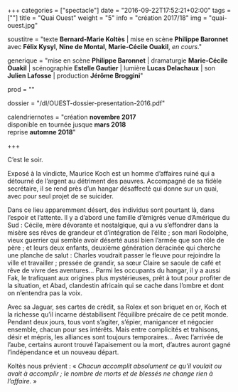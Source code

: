 +++
categories = ["spectacle"]
date = "2016-09-22T17:52:21+02:00"
tags = [""]
title = "Quai Ouest"
weight = "5"
info = "création 2017/18"
img = "quai-ouest.jpg"

soustitre = "texte __Bernard-Marie Koltès__ | mise en scène __Philippe Baronnet__<br>avec __Félix Kysyl__, __Nine de Montal__, __Marie-Cécile Ouakil__, *en cours*."

generique = "mise en scène __Philippe Baronnet__ | dramaturgie __Marie-Cécile Ouakil__ | scénographie __Estelle Gautier__ | lumière __Lucas Delachaux__ | son __Julien Lafosse__ | production __Jérôme Broggini__"

prod = ""

dossier = "/dl/OUEST-dossier-presentation-2016.pdf"

calendriernotes = "création __novembre 2017__<br>disponible en tournée jusque __mars 2018__<br>reprise __automne 2018__"

+++

C’est le soir.

Exposé à la vindicte, Maurice Koch est un homme d’affaires ruiné qui a détourné de l’argent au détriment des pauvres. Accompagné de sa fidèle secrétaire, il se rend près d’un hangar désaffecté qui donne sur un quai, avec pour seul projet de se suicider.

Dans ce lieu apparemment désert, des individus sont pourtant là, dans l’espoir et l’attente. Il y a d’abord une famille d’émigrés venue d’Amérique du Sud : Cécile, mère dévorante et nostalgique, qui a vu s’effondrer dans la misère ses rêves de grandeur et d’intégration de l’élite ; son mari Rodolphe, vieux guerrier qui semble avoir déserté aussi bien l’armée que son rôle de père ; et leurs deux enfants, deuxième génération déracinée qui cherche une planche de salut : Charles voudrait passer le fleuve pour rejoindre la ville et travailler ; pressée de grandir, sa sœur Claire se saoule de café et rêve de vivre des aventures... Parmi les occupants du hangar, il y a aussi Fak, le trafiquant aux origines plus mystérieuses, prêt à tout pour profiter de la situation, et Abad, clandestin africain qui se cache dans l’ombre et dont on n’entendra pas la voix.

Avec sa Jaguar, ses cartes de crédit, sa Rolex et son briquet en or, Koch et la richesse qu’il incarne déstabilisent l’équilibre précaire de ce petit monde. Pendant deux jours, tous vont s’agiter, s’épier, manigancer et négocier ensemble, chacun pour ses intérêts. Mais entre complicités et trahisons, désir et mépris, les alliances sont toujours temporaires... Avec l’arrivée de l’aube, certains auront trouvé l’apaisement ou la mort, d’autres auront gagné l’indépendance et un nouveau départ.

Koltès nous prévient : « _Chacun accomplit absolument ce qu’il voulait ou avait à accomplir ; le nombre de morts et de blessés ne change rien à l’affaire._ »
